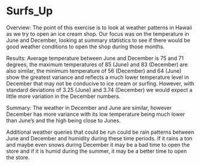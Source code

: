 # Surfs_Up

Overview: The point of this exercise is to look at weather patterns in Hawaii as we try to open an ice cream shop. Our focus was on the temperature in June and December, looking at summary statistics to see if there would be good weather conditions to open the shop during those months.

Results: Average temperature between June and December is 75 and 71 degrees, the maximum temperatures of 85 (June) and 83 (December) are also similar, the minimum temperature of 56 (December) and 64 (June) show the greatest variance and reflects a much lower temperature level in December that may not be conducive to ice cream or surfing. However, with standard deviations of 3.25 (June) and 3.74 (December) we would expect a little more variation in the December numbers.

Summary: The weather in December and June are similar, however December has more variance with its low temperature being much lower than June’s and the high being close to Junes.

Additional weather queries that could be run could be rain patterns between June and December and humidity during these time periods. If it rains a ton and maybe even snows during December it may be a bad time to open the store and if it is humid during the summer, it may be a better time to open the store.
